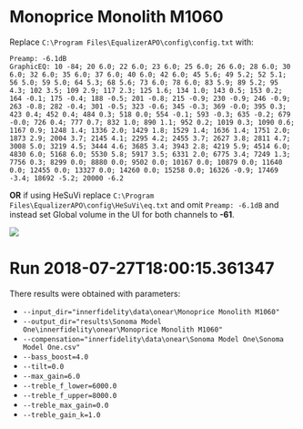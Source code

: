 # Monoprice Monolith M1060
Replace `C:\Program Files\EqualizerAPO\config\config.txt` with:
```
Preamp: -6.1dB
GraphicEQ: 10 -84; 20 6.0; 22 6.0; 23 6.0; 25 6.0; 26 6.0; 28 6.0; 30 6.0; 32 6.0; 35 6.0; 37 6.0; 40 6.0; 42 6.0; 45 5.6; 49 5.2; 52 5.1; 56 5.0; 59 5.0; 64 5.3; 68 5.6; 73 6.0; 78 6.0; 83 5.9; 89 5.2; 95 4.3; 102 3.5; 109 2.9; 117 2.3; 125 1.6; 134 1.0; 143 0.5; 153 0.2; 164 -0.1; 175 -0.4; 188 -0.5; 201 -0.8; 215 -0.9; 230 -0.9; 246 -0.9; 263 -0.8; 282 -0.4; 301 -0.5; 323 -0.6; 345 -0.3; 369 -0.0; 395 0.3; 423 0.4; 452 0.4; 484 0.3; 518 0.0; 554 -0.1; 593 -0.3; 635 -0.2; 679 -0.0; 726 0.4; 777 0.7; 832 1.0; 890 1.1; 952 0.2; 1019 0.3; 1090 0.6; 1167 0.9; 1248 1.4; 1336 2.0; 1429 1.8; 1529 1.4; 1636 1.4; 1751 2.0; 1873 2.9; 2004 3.7; 2145 4.1; 2295 4.2; 2455 3.7; 2627 3.8; 2811 4.7; 3008 5.0; 3219 4.5; 3444 4.6; 3685 3.4; 3943 2.8; 4219 5.9; 4514 6.0; 4830 6.0; 5168 6.0; 5530 5.8; 5917 3.5; 6331 2.0; 6775 3.4; 7249 1.3; 7756 0.3; 8299 0.0; 8880 0.0; 9502 0.0; 10167 0.0; 10879 0.0; 11640 0.0; 12455 0.0; 13327 0.0; 14260 0.0; 15258 0.0; 16326 -0.9; 17469 -3.4; 18692 -5.2; 20000 -6.2
```
**OR** if using HeSuVi replace `C:\Program Files\EqualizerAPO\config\HeSuVi\eq.txt` and omit `Preamp: -6.1dB` and instead set Global volume in the UI for both channels to **-61**.

![](https://raw.githubusercontent.com/jaakkopasanen/AutoEq/master/results/Sonoma%20Model%20One/innerfidelity/onear/Monoprice%20Monolith%20M1060/Monoprice%20Monolith%20M1060.png)

# Run 2018-07-27T18:00:15.361347
There results were obtained with parameters:
* `--input_dir="innerfidelity\data\onear\Monoprice Monolith M1060"`
* `--output_dir="results\Sonoma Model One\innerfidelity\onear\Monoprice Monolith M1060"`
* `--compensation="innerfidelity\data\onear\Sonoma Model One\Sonoma Model One.csv"`
* `--bass_boost=4.0`
* `--tilt=0.0`
* `--max_gain=6.0`
* `--treble_f_lower=6000.0`
* `--treble_f_upper=8000.0`
* `--treble_max_gain=0.0`
* `--treble_gain_k=1.0`